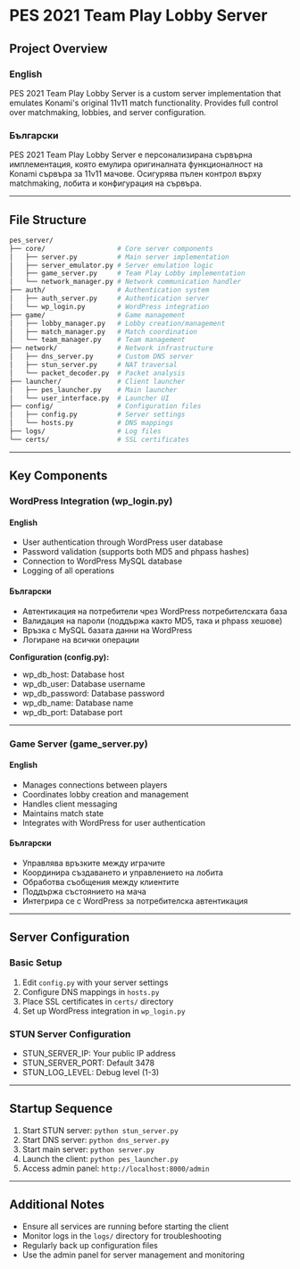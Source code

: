 # PES 2021 Team Play Lobby Server

## Project Overview

### English
PES 2021 Team Play Lobby Server is a custom server implementation that emulates Konami's original 11v11 match functionality. Provides full control over matchmaking, lobbies, and server configuration.

### Български
PES 2021 Team Play Lobby Server е персонализирана сървърна имплементация, която емулира оригиналната функционалност на Konami сървъра за 11v11 мачове. Осигурява пълен контрол върху matchmaking, лобита и конфигурация на сървъра.

---

## File Structure

```bash
pes_server/
├── core/                  # Core server components
│   ├── server.py          # Main server implementation
│   ├── server_emulator.py # Server emulation logic
│   ├── game_server.py     # Team Play Lobby implementation
│   └── network_manager.py # Network communication handler
├── auth/                  # Authentication system
│   ├── auth_server.py     # Authentication server
│   └── wp_login.py        # WordPress integration
├── game/                  # Game management
│   ├── lobby_manager.py   # Lobby creation/management
│   ├── match_manager.py   # Match coordination
│   └── team_manager.py    # Team management
├── network/               # Network infrastructure
│   ├── dns_server.py      # Custom DNS server
│   ├── stun_server.py     # NAT traversal
│   └── packet_decoder.py  # Packet analysis
├── launcher/              # Client launcher
│   ├── pes_launcher.py    # Main launcher
│   └── user_interface.py  # Launcher UI
├── config/                # Configuration files
│   ├── config.py          # Server settings
│   └── hosts.py           # DNS mappings
├── logs/                  # Log files
└── certs/                 # SSL certificates
```

---

## Key Components

### WordPress Integration (wp_login.py)

#### English
- User authentication through WordPress user database
- Password validation (supports both MD5 and phpass hashes)
- Connection to WordPress MySQL database
- Logging of all operations

#### Български
- Автентикация на потребители чрез WordPress потребителската база
- Валидация на пароли (поддържа както MD5, така и phpass хешове)
- Връзка с MySQL базата данни на WordPress
- Логиране на всички операции

**Configuration (config.py):**
- wp_db_host: Database host
- wp_db_user: Database username
- wp_db_password: Database password
- wp_db_name: Database name
- wp_db_port: Database port

---

### Game Server (game_server.py)

#### English
- Manages connections between players
- Coordinates lobby creation and management
- Handles client messaging
- Maintains match state
- Integrates with WordPress for user authentication

#### Български
- Управлява връзките между играчите
- Координира създаването и управлението на лобита
- Обработва съобщения между клиентите
- Поддържа състоянието на мача
- Интегрира се с WordPress за потребителска автентикация

---

## Server Configuration

### Basic Setup
1. Edit `config.py` with your server settings
2. Configure DNS mappings in `hosts.py`
3. Place SSL certificates in `certs/` directory
4. Set up WordPress integration in `wp_login.py`

### STUN Server Configuration
- STUN_SERVER_IP: Your public IP address
- STUN_SERVER_PORT: Default 3478
- STUN_LOG_LEVEL: Debug level (1-3)

---

## Startup Sequence

1. Start STUN server: `python stun_server.py`
2. Start DNS server: `python dns_server.py`
3. Start main server: `python server.py`
4. Launch the client: `python pes_launcher.py`
5. Access admin panel: `http://localhost:8000/admin`

---

## Additional Notes

- Ensure all services are running before starting the client
- Monitor logs in the `logs/` directory for troubleshooting
- Regularly back up configuration files
- Use the admin panel for server management and monitoring
